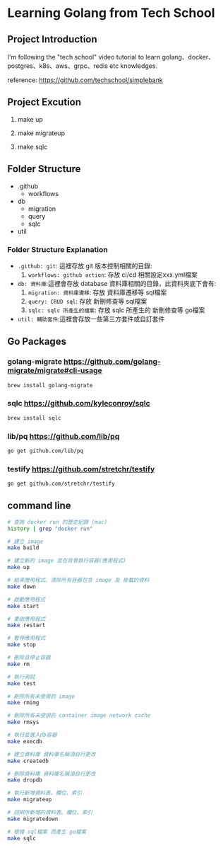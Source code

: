 # Learning Golang from Tech School

## Project Introduction

I'm following the "tech school" video tutorial to learn golang、docker、postgres、k8s、aws、grpc、redis etc knowledges.

reference: https://github.com/techschool/simplebank

## Project Excution

<!-- excution all docker -->
1. make up
<!-- create table -->
2. make migrateup
<!-- generate CRUD go file from sqlc -->
3. make sqlc

## Folder Structure

- .github
  - workflows
- db
  - migration
  - query
  - sqlc
- util

### Folder Structure Explanation

- `.github: git`: 這裡存放 git 版本控制相關的目錄:
  1. `workflows: github action`: 存放 ci/cd 相關設定xxx.yml檔案
- `db: 資料庫`:這裡會存放 database 資料庫相關的目錄，此資料夾底下會有:
  1. `migration: 資料庫遷移`: 存放 資料庫遷移等 sql檔案
  2. `query: CRUD sql`: 存放 新刪修查等 sql檔案
  3. `sqlc: sqlc 所產生的檔案`: 存放 sqlc 所產生的 新刪修查等 go檔案
- `util: 輔助套件`:這裡會存放一些第三方套件或自訂套件

## Go Packages

### golang-migrate <https://github.com/golang-migrate/migrate#cli-usage>
```bash
brew install golang-migrate
```

### sqlc <https://github.com/kyleconroy/sqlc>
```bash
brew install sqlc
```

### lib/pq <https://github.com/lib/pq>
```bash
go get github.com/lib/pq
```

### testify <https://github.com/stretchr/testify>
```bash
go get github.com/stretchr/testify
```

## command line

```bash
# 查詢 docker run 的歷史紀錄 (mac)
history | grep "docker run"

# 建立 image
make build

# 建立新的 image 並在背景執行容器(應用程式)
make up

# 結束應用程式、清除所有容器包含 image 及 掛載的資料
make down

# 啟動應用程式
make start

# 重啟應用程式
make restart

# 暫停應用程式
make stop

# 刪除且停止容器
make rm

# 執行測試
make test

# 刪除所有未使用的 image
make rmimg 

# 刪除所有未使用的 container image network cache
make rmsys

# 執行並進入db容器
make execdb

# 建立資料庫 資料庫名稱須自行更改
make createdb

# 刪除資料庫 資料庫名稱須自行更改
make dropdb

# 執行新增資料表、欄位、索引
make migrateup

# 回朔所新增的資料表、欄位、索引
make migratedown

# 根據 sql檔案 而產生 go檔案
make sqlc
```